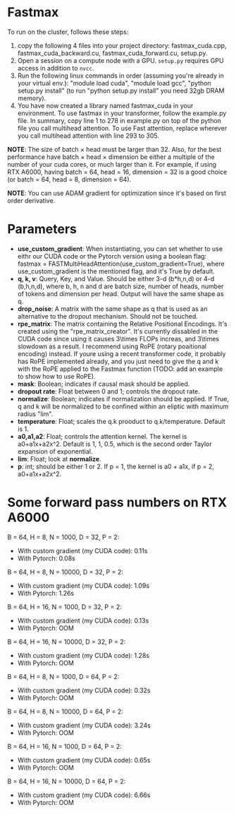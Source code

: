 # Fastmax
To run on the cluster, follows these steps:
1. copy the following 4 files into your project directory: fastmax_cuda.cpp, fastmax_cuda_backward.cu, fastmax_cuda_forward.cu, setup.py.
2. Open a session on a compute node with a GPU. `setup.py` requires GPU access in addition to `nvcc`.
3. Run the following linux commands in order (assuming you're already in your virtual env.): "module load cuda", "module load gcc", "python setup.py install" (to run "python setup.py install" you need 32gb DRAM memory).
4. You have now created a library named fastmax_cuda in your environment. To use fastmax in your transformer, follow the example.py file. In summary, copy line 1 to 278 in example.py on top of the python file you call multihead attention. To use Fast attention, replace wherever you call multihead attention with line 293 to 305.

**NOTE**: The size of batch $\times$ head must be larger than 32. Also, for the best performance have batch $\times$ head $\times$ dimension be either a multiple of the number of your cuda cores, or much larger than it. For example, if using RTX A6000, having batch = 64, head = 16, dimension = 32 is a good choice (or batch = 64, head = 8, dimension = 64).

**NOTE**: You can use ADAM gradient for optimization since it's based on first order derivative.

# Parameters
- **use_custom_gradient**: When instantiating, you can set whether to use eithr our CUDA code or the Pytorch version using a boolean flag: fastmax = FASTMultiHeadAttention(use_custom_gradient=True), where use_custom_gradient is the mentioned flag, and it's True by default.
- **q, k, v**: Query, Key, and Value. Should be either 3-d (b*h,n,d) or 4-d (b,h,n,d), where b, h, n and d are batch size, number of heads, number of tokens and dimension per head. Output will have the same shape as q.
- **drop_noise**: A matrix with the same shape as q that is used as an alternative to the dropout mechanism. Should not be touched.
- **rpe_matrix**: The matrix containing the Relative Positional Encodings. It's created using the "rpe_matrix_creator". It's currently dissabled in the CUDA code since using it causes 3\times FLOPs increas, and 3\times slowdown as a result. I recommend using RoPE (rotary poaitional encoding) instead. If youre using a recent transformer code, it probably has RoPE implemented already, and you just need to give the q and k with the RoPE applied to the Fastmax function (TODO: add an example to show how to use RoPE).
- **mask**: Boolean; indicates if causal mask should be applied.
- **dropout rate**: Float between 0 and 1; controls the dropout rate.
- **normalize**: Boolean; indicates if normalization should be applied. If True, q and k will be normalized to be confined within an eliptic with maximum radius "lim".
- **temperature**: Float; scales the q.k prooduct to q.k/temperature. Default is 1.
- **a0,a1,a2**: Float; controls the attention kernel. The kernel is a0+a1x+a2x^2. Default is 1, 1, 0.5, which is the second order Taylor expansion of exponential.
- **lim**: Float; look at **normalize**.
- **p**: int; should be either 1 or 2. If p = 1, the kernel is a0 + a1x, if p = 2, a0+a1x+a2x^2.


# Some forward pass numbers on RTX A6000
B = 64, H = 8, N = 1000, D = 32, P = 2:
- With custom gradient (my CUDA code): 0.11s
- With Pytorch: 0.08s

B = 64, H = 8, N = 10000, D = 32, P = 2:
- With custom gradient (my CUDA code): 1.09s
- With Pytorch: 1.26s
  
B = 64, H = 16, N = 1000, D = 32, P = 2:
- With custom gradient (my CUDA code): 0.13s
- With Pytorch: OOM

B = 64, H = 16, N = 10000, D = 32, P = 2:
- With custom gradient (my CUDA code): 1.28s
- With Pytorch: OOM

B = 64, H = 8, N = 1000, D = 64, P = 2:
- With custom gradient (my CUDA code): 0.32s
- With Pytorch: OOM

B = 64, H = 8, N = 10000, D = 64, P = 2:
- With custom gradient (my CUDA code): 3.24s
- With Pytorch: OOM

B = 64, H = 16, N = 1000, D = 64, P = 2:
- With custom gradient (my CUDA code): 0.65s
- With Pytorch: OOM

B = 64, H = 16, N = 10000, D = 64, P = 2:
- With custom gradient (my CUDA code): 6.66s
- With Pytorch: OOM
